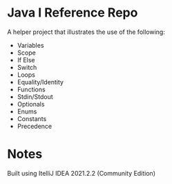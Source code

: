 # Java I Reference Repo
A helper project that illustrates the use of the following:
- Variables
- Scope
- If Else
- Switch
- Loops
- Equality/Identity
- Functions
- Stdin/Stdout
- Optionals
- Enums
- Constants
- Precedence

# Notes
Built using ItelliJ IDEA 2021.2.2 (Community Edition)
